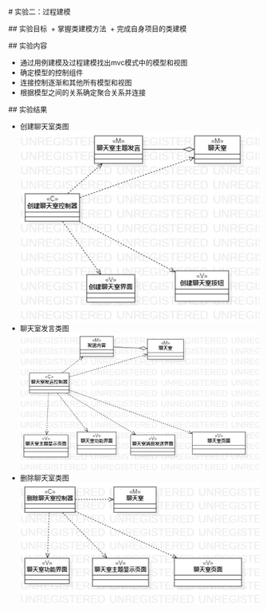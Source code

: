 # 实验二：过程建模

## 实验目标
 + 掌握类建模方法
 + 完成自身项目的类建模

## 实验内容
 + 通过用例建模及过程建模找出mvc模式中的模型和视图
 + 确定模型的控制组件
 + 连接控制逐渐和其他所有模型和视图
 + 根据模型之间的关系确定聚合关系并连接

## 实验结果
 + 创建聊天室类图
![图一](./lab4_创建聊天室.jpg)
 + 聊天室发言类图
![图二](./lab4_聊天室发言.jpg)
 + 删除聊天室类图
![图三](./lab4_删除聊天室.jpg)
